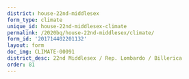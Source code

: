 ```yaml
---
district: house-22nd-middlesex
form_type: climate
unique_id: house-22nd-middlesex-climate
permalink: /2020bq/house-22nd-middlesex/climate/
form_id: '201714402201132'
layout: form
doc_img: CLIMATE-00091
district_desc: 22nd Middlesex / Rep. Lombardo / Billerica
order: 81
---
```

